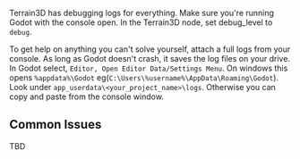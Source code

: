 Terrain3D has debugging logs for everything. Make sure you're running Godot with the console open. In the Terrain3D node, set debug_level to `debug`. 

To get help on anything you can't solve yourself, attach a full logs from your console. As long as Godot doesn't crash, it saves the log files on your drive. In Godot select, `Editor, Open Editor Data/Settings Menu`. On windows this opens `%appdata%\Godot` eg(`C:\Users\%username%\AppData\Roaming\Godot`). Look under `app_userdata\<your_project_name>\logs`. Otherwise you can copy and paste from the console window.


## Common Issues

TBD